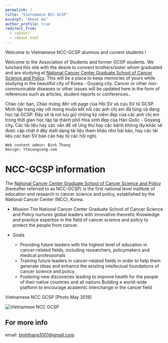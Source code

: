 ```yaml
---
permalink: /
title: "Vietnamese NCC-GCSP"
excerpt: "About me"
author_profile: true
redirect_from: 
  - /about/
  - /about.html
---
```

Welcome to Vietnamese NCC-GCSP alumnus and current students !


Welcome to the Association of Students and former GCSP students.
We lunched this site with the desire to connect brothers/sister whom graduated and are studying at [National Cancer Center Graduate School of Cancer Science and Policy](http://www.ncc-gcsp.ac.kr/). This will be a place to keep memories of yours while studying in the beautiful city of Korea - Goyang city.
Cancer or other non-communicable diseases or other issues will be updated here in the form of references such as articles, student reports or conferences..



Chào các bạn,
Chào mừng đến với page của Hội SV và cựu SV từ GCSP. 
Mình lập trang này với mong muốn kết nối các anh chị em đã từng và đang học tại GCSP. Đây sẽ là nơi lưu giữ những kỷ niệm đẹp của các anh chị em trong thời gian học tập tại thành phố Hoa xinh đẹp của Hàn Quốc - Goyang city. 
Các tài liệu hay các vấn đề về Ung thư hay các bệnh không lây khác sẽ được cập nhật ở đây dưới dạng tài liệu tham khảo như bài báo, hay các tài liệu các bạn SV báo cáo hay từ các hội nghị.


    Web content admin: Binh Thang
    Design: Ytecongcong.com

NCC-GCSP information 
======
The [National Cancer Center Graduate School of Cancer Science and Policy](http://www.ncc-gcsp.ac.kr/) (hereafter referred to as NCC-GCSP) is the first national level institute of education and research in cancer science and policy, established by the National Cancer Center (NCC), Korea. 

* Mission
The National Cancer Center Graduate School of Cancer Science and Policy nurtures global leaders with innovative theoretic Knowledge and practice expertise in the field of cancer science and policy to protect the people from cancer.

* Goals
    *   Providing future leaders with the highest level of education in cancer-related fields, including researchers, policymakers and medical professionals
    *   Training future leaders in cancer-related fields in order to help them generate ideas and enhance the existing intellectual foundations of cancer science and policy
    *   Fostering new discoveries leading to improve health for the people of their native countries and all nations
Building a world-wide platform to encourage academic interchange in the cancer field


Vietnamese NCC GCSP (Photo May 2018)

![Vietnamese NCC GCSP](gcsp/blob/master/images/GCSP.png)

For more info
------
email: binhthang1001@gmail.com

